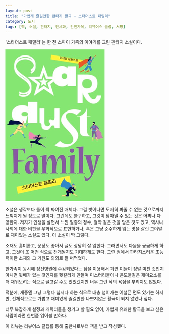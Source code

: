 ```yaml
---
layout: post
title: "가볍게 즐길만한 판타지 활극 - 스타더스트 패밀리"
category: 도서
tags: [책, 소설, 판타지, 안세화, 안전가옥, 리뷰어스 클럽, 서평]
---
```


'스타더스트 패밀리'는
한 전 스파이 가족의 이야기를 그린 판타지 소설이다.

![표지](/images/stardust-family-book-h480.jpg)

소설은 생각보다 틀이 꽉 짜여진 매체다.
그걸 벗어나면 도저히 봐줄 수 없는 것으로까지 느껴지게 될 정도로 말이다.
그런데도 불구하고, 그것이 담아낼 수 있는 것은 어찌나 다양한지.
저자가 인생을 살면서 느낀 일종의 정수, 철학 같은 것을 담은 것도 있고,
역사나 사회에 대한 비판을 우화적으로 표현하거나,
혹은 그냥 순수하게 읽는 맛을 살린 그야말로 재미있는 소설도 있다.
이 소설이 딱 그렇다.

소재도 흥미롭고,
문장도 좋아서 글도 상당히 잘 읽힌다.
그러면서도 다음을 궁금하게 하고,
그것이 또 어떤 식으로 전개될지도 기대하게도 한다.
그런 점에서 판타지스러운 초능력이란 소재와 그 기원도 의외로 잘 써먹었다.

한가족이 동시에 정신병원에 수감되었다는 점을 이용해서
과연 이들이 정말 미친 것인지 아니면 뒷배가 있는 것인지를 헷갈리게 만들며
미스터리물이나 음모물같은 재미요소를 더 채워보려는 식으로 끌고갈 수도 있었겠지만
너무 그런 식의 욕심을 부리지도 않았다.

덕분에,
개중엔 그냥 그렇다 칩시다 하는 식으로 대충 넘어가는 어설픈 면도 있기는 하지만,
전체적으로는 가볍고 재미있게 즐길만한 나쁘지않은 활극이 되지 않았나 싶다.

너무 복잡하게 설정과 캐릭터들을 챙기고 할 필요 없이,
가볍게 유쾌한 활극을 보고 싶은 사람이라면
한번쯤 읽어볼 만하다.



<div class="im im-info">
이 리뷰는 리뷰어스 클럽를 통해 출판사로부터 책을 받고 작성했다.
</div>
